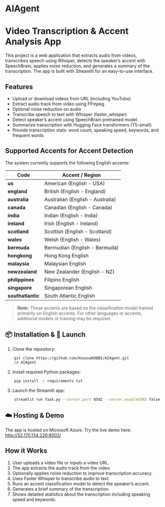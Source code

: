# AIAgent
# Video Transcription & Accent Analysis App

This project is a web application that extracts audio from videos, transcribes speech using Whisper, detects the speaker’s accent with SpeechBrain, applies noise reduction, and generates a summary of the transcription. The app is built with Streamlit for an easy-to-use interface.

## Features

- Upload or download videos from URL (including YouTube)
- Extract audio track from video using FFmpeg
- Optional noise reduction on audio
- Transcribe speech to text with Whisper (faster_whisper)
- Detect speaker’s accent using SpeechBrain pretrained model
- Summarize transcription with Hugging Face transformers (T5-small)
- Provide transcription stats: word count, speaking speed, keywords, and frequent words

## Supported Accents for Accent Detection

The system currently supports the following English accents:

| Code          | Accent / Region               |
| ------------- | ---------------------------- |
| **us**        | American (English - USA)      |
| **england**   | British (English - England)   |
| **australia** | Australian (English - Australia) |
| **canada**    | Canadian (English - Canada)   |
| **india**     | Indian (English - India)      |
| **ireland**   | Irish (English - Ireland)     |
| **scotland**  | Scottish (English - Scotland) |
| **wales**     | Welsh (English - Wales)       |
| **bermuda**   | Bermudian (English - Bermuda) |
| **hongkong**  | Hong Kong English             |
| **malaysia**  | Malaysian English             |
| **newzealand**| New Zealander (English - NZ)  |
| **philippines**| Filipino English             |
| **singapore** | Singaporean English           |
| **southatlantic** | South Atlantic English     |

> **Note:** These accents are based on the classification model trained primarily on English accents. For other languages or accents, additional models or training may be required.

## 📦 Installation & 🚀 Launch
1. Clone the repository:
```bash
    git clone https://github.com/HsounaKOBBI/AIAgent.git
    cd AIAgent
```
2. Install required Python packages:
```bash
    pip install -r requirements.txt
```
3. Launch the Streamlit app:
```bash
    streamlit run Task.py --server.port 8502 --server.enableCORS false --server.address 0.0.0.0
```
## ☁️ Hosting & Demo
The app is hosted on Microsoft Azure.
Try the live demo here: http://52.170.134.226:8502/

## How it Works
1. User uploads a video file or inputs a video URL.
2. The app extracts the audio track from the video.
3. Optionally applies noise reduction to improve transcription accuracy.
4. Uses Faster Whisper to transcribe audio to text.
5. Runs an accent classification model to detect the speaker’s accent.
6. Generates a brief summary of the transcription.
7. Shows detailed statistics about the transcription including speaking speed and keywords.
